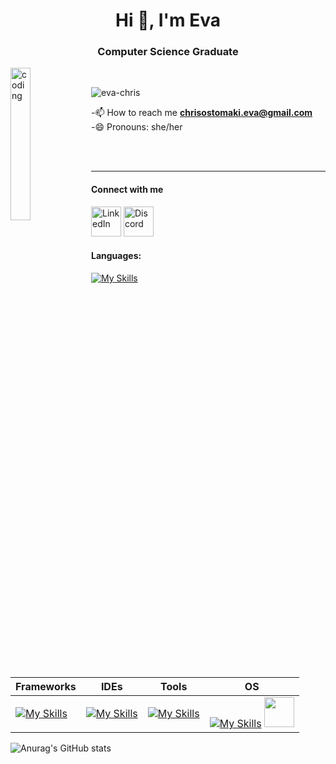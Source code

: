 <h1 align="center">Hi 👋, I'm Eva</h1>
<h3 align="center">Computer Science Graduate</h3>

<img align="left" src="https://c.tenor.com/S59bPkT0pqcAAAAC/programming.gif" alt="coding" width="25%" border="0" style="max-width: 100%;">

<br><p align="left"> <img src="https://komarev.com/ghpvc/?username=eva-chris&label=Profile%20views&color=0e75b6&style=flat" alt="eva-chris" /> </p>

-📫 How to reach me **chrisostomaki.eva@gmail.com**
<br> -😄 Pronouns: she/her

<br>
<br>
<hr>

<p>
  <h4>Connect with me</h4>
  <a href="https://www.linkedin.com/in/eva-chrysostomaki/">
    <img alt="LinkedIn" title="LinkedIn" height="48" width="48" src="https://cdn.simpleicons.org/linkedin"></a>
   <a href="discord.com/users/_paracosm">
    <img alt="Discord" title="Discord" height="48" width="48" src="https://cdn.simpleicons.org/discord"></a>
</p>

<!-- <p>
  <a href="https://discord.gg/WjEFnzC">
    <img alt="Discord" title="Discord" height="48" width="48" src="https://cdn.simpleicons.org/discord"></a>
  <a href="https://www.threads.net/@peterthehan">
    <picture>
      <source media="(prefers-color-scheme: dark)" srcset="https://cdn.simpleicons.org/threads/white">
      <img alt="Threads" title="Threads" height="48" width="48" src="https://cdn.simpleicons.org/threads"></picture></a>
  <a href="https://youtube.com/@peterthehan">
    <img alt="YouTube" title="YouTube" height="48" width="48" src="https://cdn.simpleicons.org/youtube"></a>
</p> -->


<h4>Languages:</h4>

[![My Skills](https://skillicons.dev/icons?i=html,css,py,js,ts,java,cpp,c&perline=4)](https://skillicons.dev)



| Frameworks  | IDEs  | Tools | OS
| ------------- | -------------  | ------------- | ------------- |
| [![My Skills](https://skillicons.dev/icons?i=angular,flask)](https://skillicons.dev)  | [![My Skills](https://skillicons.dev/icons?i=vscode,eclipse)](https://skillicons.dev)  | [![My Skills](https://skillicons.dev/icons?i=figma)](https://skillicons.dev) | [![My Skills](https://skillicons.dev/icons?i=linux)](https://skillicons.dev) <img src="https://github.com/Eva-Chris/Eva-Chris/assets/25487874/c807cb7b-4d26-4149-b9ce-74eaf85799c6" width="48px"> |

![Anurag's GitHub stats](https://github-readme-stats.vercel.app/api?username=Eva-Chris&show_icons=true&theme=radical)
